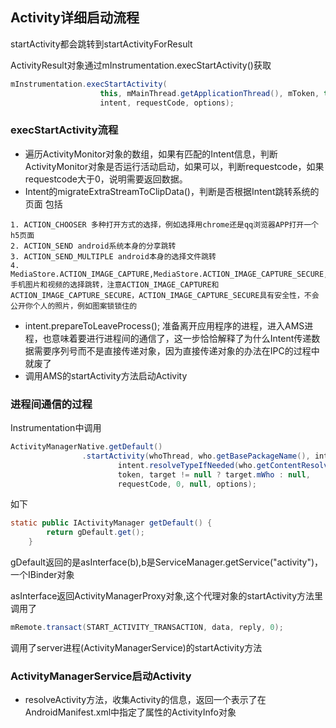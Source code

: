 ## Activity详细启动流程

startActivity都会跳转到startActivityForResult

ActivityResult对象通过mInstrumentation.execStartActivity()获取

```java
mInstrumentation.execStartActivity(
                    this, mMainThread.getApplicationThread(), mToken, this,
                    intent, requestCode, options);
```

### execStartActivity流程
* 遍历ActivityMonitor对象的数组，如果有匹配的Intent信息，判断ActivityMonitor对象是否运行活动启动，如果可以，判断requestcode，如果requestcode大于0，说明需要返回数据。
* Intent的migrateExtraStreamToClipData()，判断是否根据Intent跳转系统的页面
包括
```
1. ACTION_CHOOSER 多种打开方式的选择，例如选择用chrome还是qq浏览器APP打开一个h5页面
2. ACTION_SEND android系统本身的分享跳转
3. ACTION_SEND_MULTIPLE android本身的选择文件跳转
4. MediaStore.ACTION_IMAGE_CAPTURE,MediaStore.ACTION_IMAGE_CAPTURE_SECURE,MediaStore.ACTION_VIDEO_CAPTURE 手机图片和视频的选择跳转，注意ACTION_IMAGE_CAPTURE和ACTION_IMAGE_CAPTURE_SECURE，ACTION_IMAGE_CAPTURE_SECURE具有安全性，不会公开你个人的照片，例如图案锁锁住的
```
* intent.prepareToLeaveProcess(); 准备离开应用程序的进程，进入AMS进程，也意味着要进行进程间的通信了，这一步恰恰解释了为什么Intent传递数据需要序列号而不是直接传递对象，因为直接传递对象的办法在IPC的过程中就废了
* 调用AMS的startActivity方法启动Activity

### 进程间通信的过程
Instrumentation中调用
```java
ActivityManagerNative.getDefault()
                .startActivity(whoThread, who.getBasePackageName(), intent,
                        intent.resolveTypeIfNeeded(who.getContentResolver()),
                        token, target != null ? target.mWho : null,
                        requestCode, 0, null, options);
```
如下
```java
static public IActivityManager getDefault() {
        return gDefault.get();
    }
```
gDefault返回的是asInterface(b),b是ServiceManager.getService("activity")，一个IBinder对象

asInterface返回ActivityManagerProxy对象,这个代理对象的startActivity方法里调用了
```java
mRemote.transact(START_ACTIVITY_TRANSACTION, data, reply, 0);
```
调用了server进程(ActivityManagerService)的startActivity方法

### ActivityManagerService启动Activity
* resolveActivity方法，收集Activity的信息，返回一个表示了在AndroidManifest.xml中指定了属性的ActivityInfo对象


